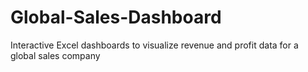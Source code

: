 # Global-Sales-Dashboard
Interactive Excel dashboards to visualize revenue and profit data for a global sales company
